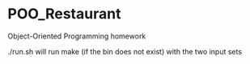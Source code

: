 # POO_Restaurant
Object-Oriented Programming homework

./run.sh will run make (if the bin does not exist) with the two input sets
